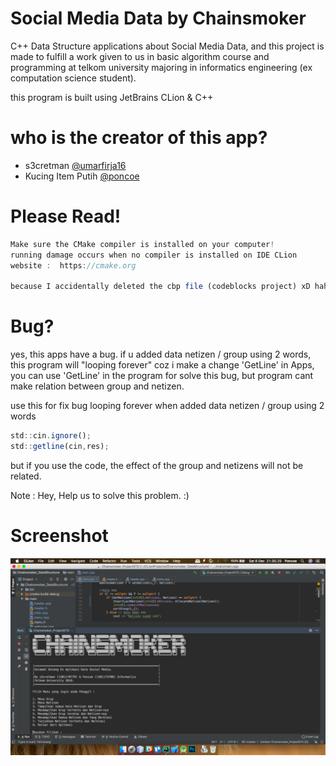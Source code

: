 # Social Media Data by Chainsmoker
C++ Data Structure applications about Social Media Data, and this project is made to fulfill a work given to us in basic algorithm course and programming at telkom university majoring in informatics engineering (ex computation science student).

this program is built using JetBrains CLion & C++

# who is the creator of this app?
- s3cretman [@umarfirja16](https://github.com/umarfirja16)
- Kucing Item Putih [@poncoe](https://github.com/poncoe)

# Please Read!

```javascript
Make sure the CMake compiler is installed on your computer!
running damage occurs when no compiler is installed on IDE CLion
website :  https://cmake.org

because I accidentally deleted the cbp file (codeblocks project) xD hahahahaha..
```

# Bug?
yes, this apps have a bug. if u added data netizen / group using 2 words, this program will "looping forever" coz i make a change 'GetLine' in Apps, you can use 'GetLine' in the program for solve this bug, but program cant make relation between group and netizen.

use this for fix bug looping forever when added data netizen / group using 2 words

```javascript
std::cin.ignore();
std::getline(cin,res);
```

but if you use the code, the effect of the group and netizens will not be related.

Note : Hey, Help us to solve this problem. :)

# Screenshot

![alt text](https://github.com/poncoe/Chainsmoker_DataStructure/blob/master/screenshoot/ss.png?raw=true)
